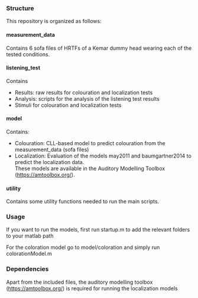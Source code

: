 
### Structure

This repository is organized as follows:

#### measurement_data  
Contains 6 sofa files of HRTFs of a Kemar dummy head wearing each of the tested conditions.  

#### listening_test  
Contains
  - Results: raw results for colouration and localization tests  
  - Analysis: scripts for the analysis of the listening test results  
  - Stimuli for colouration and localization tests  
  
#### model  
Contains:
  - Colouration: CLL-based model to predict colouration from the measurement_data (sofa files)  
  - Localization: Evaluation of the models may2011 and baumgartner2014 to predict the localization data.  
                  These models are available in the Auditory Modelling Toolbox (https://amtoolbox.org/).  

#### utility  
Contains some utility functions needed to run the main scripts.  


### Usage  

If you want to run the models, first run startup.m to add the relevant 
folders to your matlab path  

For the coloration model go to model/coloration and simply run colorationModel.m  

### Dependencies  
Apart from the included files, the auditory modelling toolbox (https://amtoolbox.org/) is required 
for running the localization models 



